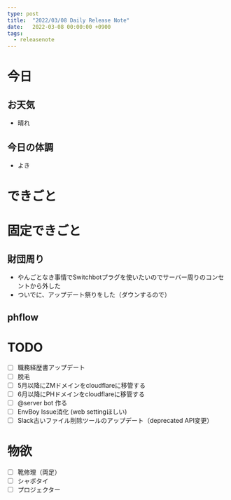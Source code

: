 ```yaml
---
type: post
title:  "2022/03/08 Daily Release Note"
date:   2022-03-08 00:00:00 +0900
tags:
  - releasenote
---
```

# 今日

## お天気

* 晴れ

## 今日の体調

* よき

# できごと

# 固定できごと

## 財団周り

* やんごとなき事情でSwitchbotプラグを使いたいのでサーバー周りのコンセントから外した
* ついでに、アップデート祭りをした（ダウンするので）

## phflow

# TODO 

- [ ] 職務経歴書アップデート
- [ ] 脱毛
- [ ] 5月以降にZMドメインをcloudflareに移管する
- [ ] 6月以降にPHドメインをcloudflareに移管する
- [ ] @server bot 作る
- [ ] EnvBoy Issue消化 (web settingほしい)
- [ ] Slack古いファイル削除ツールのアップデート（deprecated API変更）

# 物欲

- [ ] 靴修理（両足）
- [ ] シャボタイ
- [ ] プロジェクター
